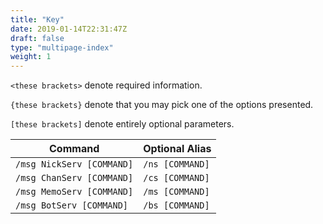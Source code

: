```yaml
---
title: "Key"
date: 2019-01-14T22:31:47Z
draft: false
type: "multipage-index"
weight: 1
---
```


`<these brackets>` denote required information.

`{these brackets}` denote that you may pick one of the options presented.

`[these brackets]` denote entirely optional parameters.

| Command | Optional Alias |
|---|---------------------------------|
|`/msg NickServ [COMMAND]` | `/ns [COMMAND]` |
|`/msg ChanServ [COMMAND]` | `/cs [COMMAND]` |
|`/msg MemoServ [COMMAND]` | `/ms [COMMAND]` |
|`/msg BotServ [COMMAND]` | `/bs [COMMAND]` |

